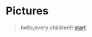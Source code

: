 # Pictures

>hello,every children!!
<a href="https://icemaplecommunity.github.io" target="_self">start</a>
